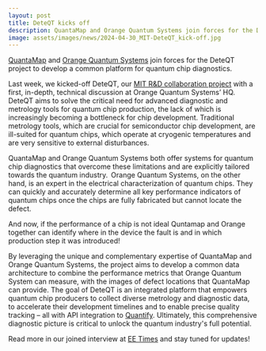 ```yaml
---
layout: post
title: DeteQT kicks off 
description: QuantaMap and Orange Quantum Systems join forces for the DeteQT project to develop a common platform for quantum chip diagnostics. 
image: assets/images/news/2024-04-30_MIT-DeteQT_kick-off.jpg
---
```


[QuantaMap](https://www.quantamap.nl) and [Orange Quantum Systems](https://orangeqs.com) join forces for the DeteQT project to develop a common platform for quantum chip diagnostics.  

Last week, we kicked-off DeteQT, our [MIT R&D collaboration project](https://www.zuid-holland.nl/online-regelen/subsidies/subsidies/mit-samenwerkingsprojecten) with a first, in-depth, technical discussion at Orange Quantum Systems’ HQ. DeteQT aims to solve the critical need for advanced diagnostic and metrology tools for quantum chip production, the lack of which is increasingly becoming a bottleneck for chip development. Traditional metrology tools, which are crucial for semiconductor chip development, are ill-suited for quantum chips, which operate at cryogenic temperatures and are very sensitive to external disturbances.

QuantaMap and Orange Quantum Systems both offer systems for quantum chip diagnostics that overcome these limitations and are explicitly tailored towards the quantum industry.  
Orange Quantum Systems, on the other hand, is an expert in the electrical characterization of quantum chips. They can quickly and accurately determine all key performance indicators of quantum chips once the chips are fully fabricated but cannot locate the defect.  

And now, if the performance of a chip is not ideal Quntamap and Orange together can identify where in the device the fault is and in which production step it was introduced! 

By leveraging the unique and complementary expertise of QuantaMap and Orange Quantum Systems, the project aims to develop a common data architecture to combine the performance metrics that Orange Quantum System can measure, with the images of defect locations that QuantaMap can provide. The goal of DeteQT is an integrated platform that empowers quantum chip producers to collect diverse metrology and diagnostic data, to accelerate their development timelines and to enable precise quality tracking – all with API integration to [Quantify](https://quantify-os.org). Ultimately, this comprehensive diagnostic picture is critical to unlock the quantum industry's full potential. 

Read more in our joined interview at [EE Times](https://www.eetimes.eu/testing-times-for-quantum-chips) and stay tuned for updates!
